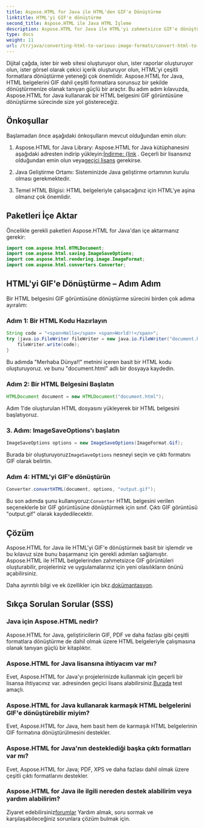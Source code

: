 ```yaml
---
title: Aspose.HTML for Java ile HTML'den GIF'e Dönüştürme
linktitle: HTML'yi GIF'e dönüştürme
second_title: Aspose.HTML ile Java HTML İşleme
description: Aspose.HTML for Java ile HTML'yi zahmetsizce GIF'e dönüştürün. HTML belgelerinden çarpıcı görüntüler oluşturun. Şimdi başla!
type: docs
weight: 11
url: /tr/java/converting-html-to-various-image-formats/convert-html-to-gif/
---
```


Dijital çağda, ister bir web sitesi oluşturuyor olun, ister raporlar oluşturuyor olun, ister görsel olarak çekici içerik oluşturuyor olun, HTML'yi çeşitli formatlara dönüştürme yeteneği çok önemlidir. Aspose.HTML for Java, HTML belgelerini GIF dahil çeşitli formatlara sorunsuz bir şekilde dönüştürmenize olanak tanıyan güçlü bir araçtır. Bu adım adım kılavuzda, Aspose.HTML for Java kullanarak bir HTML belgesini GIF görüntüsüne dönüştürme sürecinde size yol göstereceğiz.

## Önkoşullar

Başlamadan önce aşağıdaki önkoşulların mevcut olduğundan emin olun:

1. Aspose.HTML for Java Library: Aspose.HTML for Java kütüphanesini aşağıdaki adresten indirip yükleyin:[İndirme: {link](https://releases.aspose.com/html/java/) . Geçerli bir lisansınız olduğundan emin olun veya[geçici lisans](https://purchase.aspose.com/temporary-license/) gerekirse.

2. Java Geliştirme Ortamı: Sisteminizde Java geliştirme ortamının kurulu olması gerekmektedir.

3. Temel HTML Bilgisi: HTML belgeleriyle çalışacağınız için HTML'ye aşina olmanız çok önemlidir.

## Paketleri İçe Aktar

Öncelikle gerekli paketleri Aspose.HTML for Java'dan içe aktarmanız gerekir:

```java
import com.aspose.html.HTMLDocument;
import com.aspose.html.saving.ImageSaveOptions;
import com.aspose.html.rendering.image.ImageFormat;
import com.aspose.html.converters.Converter;
```

## HTML'yi GIF'e Dönüştürme – Adım Adım

Bir HTML belgesini GIF görüntüsüne dönüştürme sürecini birden çok adıma ayıralım:

### Adım 1: Bir HTML Kodu Hazırlayın

```java
String code = "<span>Hello</span> <span>World!!</span>";
try (java.io.FileWriter fileWriter = new java.io.FileWriter("document.html")) {
    fileWriter.write(code);
}
```

Bu adımda "Merhaba Dünya!!" metnini içeren basit bir HTML kodu oluşturuyoruz. ve bunu "document.html" adlı bir dosyaya kaydedin.

### Adım 2: Bir HTML Belgesini Başlatın

```java
HTMLDocument document = new HTMLDocument("document.html");
```

Adım 1'de oluşturulan HTML dosyasını yükleyerek bir HTML belgesini başlatıyoruz.

### 3. Adım: ImageSaveOptions'ı başlatın

```java
ImageSaveOptions options = new ImageSaveOptions(ImageFormat.Gif);
```

 Burada bir oluşturuyoruz`ImageSaveOptions` nesneyi seçin ve çıktı formatını GIF olarak belirtin.

### Adım 4: HTML'yi GIF'e dönüştürün

```java
Converter.convertHTML(document, options, "output.gif");
```

 Bu son adımda şunu kullanıyoruz:`Converter` HTML belgesini verilen seçeneklerle bir GIF görüntüsüne dönüştürmek için sınıf. Çıktı GIF görüntüsü "output.gif" olarak kaydedilecektir.

## Çözüm

Aspose.HTML for Java ile HTML'yi GIF'e dönüştürmek basit bir işlemdir ve bu kılavuz size bunu başarmanız için gerekli adımları sağlamıştır. Aspose.HTML ile HTML belgelerinden zahmetsizce GIF görüntüleri oluşturabilir, projeleriniz ve uygulamalarınız için yeni olasılıkların önünü açabilirsiniz.

 Daha ayrıntılı bilgi ve ek özellikler için bkz.[dokümantasyon](https://reference.aspose.com/html/java/).

## Sıkça Sorulan Sorular (SSS)

### Java için Aspose.HTML nedir?
   Aspose.HTML for Java, geliştiricilerin GIF, PDF ve daha fazlası gibi çeşitli formatlara dönüştürme de dahil olmak üzere HTML belgeleriyle çalışmasına olanak tanıyan güçlü bir kitaplıktır.

### Aspose.HTML for Java lisansına ihtiyacım var mı?
 Evet, Aspose.HTML for Java'yı projelerinizde kullanmak için geçerli bir lisansa ihtiyacınız var. adresinden geçici lisans alabilirsiniz.[Burada](https://purchase.aspose.com/temporary-license/) test amaçlı.

### Aspose.HTML for Java kullanarak karmaşık HTML belgelerini GIF'e dönüştürebilir miyim?
Evet, Aspose.HTML for Java, hem basit hem de karmaşık HTML belgelerinin GIF formatına dönüştürülmesini destekler.

### Aspose.HTML for Java'nın desteklediği başka çıktı formatları var mı?
Evet, Aspose.HTML for Java; PDF, XPS ve daha fazlası dahil olmak üzere çeşitli çıktı formatlarını destekler.

### Aspose.HTML for Java ile ilgili nereden destek alabilirim veya yardım alabilirim?
 Ziyaret edebilirsiniz[forumlar](https://forum.aspose.com/) Yardım almak, soru sormak ve karşılaşabileceğiniz sorunlara çözüm bulmak için.
